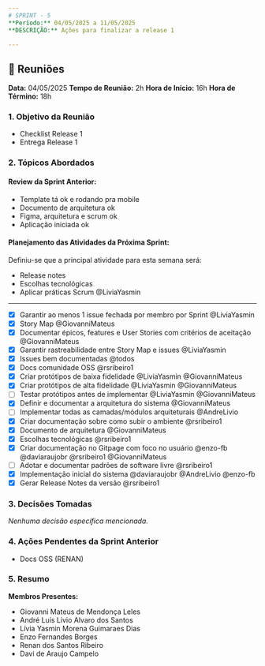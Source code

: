 ```yaml
---
# SPRINT - 5
**Período:** 04/05/2025 a 11/05/2025
**DESCRIÇÃO:** Ações para finalizar a release 1

---
```

## 💬 Reuniões
**Data:** 04/05/2025
**Tempo de Reunião:** 2h
**Hora de Início:** 16h
**Hora de Término:** 18h

### 1. Objetivo da Reunião
* Checklist Release 1
* Entrega Release 1

### 2. Tópicos Abordados
#### Review da Sprint Anterior:
* Template tá ok e rodando pra mobile
* Documento de arquitetura ok
* Figma, arquitetura e scrum ok
* Aplicação iniciada ok

#### Planejamento das Atividades da Próxima Sprint:
Definiu-se que a principal atividade para esta semana será:
* Release notes
* Escolhas tecnológicas
* Aplicar práticas Scrum @LiviaYasmin

---
* [x] Garantir ao menos 1 issue fechada por membro por Sprint @LiviaYasmin
* [x] Story Map @GiovanniMateus
* [x] Documentar épicos, features e User Stories com critérios de aceitação @GiovanniMateus
* [x] Garantir rastreabilidade entre Story Map e issues @LiviaYasmin
* [x] Issues bem documentadas @todos
* [x] Docs comunidade OSS @rsribeiro1
* [x] Criar protótipos de baixa fidelidade @LiviaYasmin @GiovanniMateus
* [x] Criar protótipos de alta fidelidade @LiviaYasmin @GiovanniMateus
* [ ] Testar protótipos antes de implementar @LiviaYasmin @GiovanniMateus
* [x] Definir e documentar a arquitetura do sistema @GiovanniMateus
* [ ] Implementar todas as camadas/módulos arquiteturais @AndreLivio
* [x] Criar documentação sobre como subir o ambiente @rsribeiro1
* [x] Documento de arquitetura @GiovanniMateus
* [x] Escolhas tecnológicas @rsribeiro1
* [x] Criar documentação no Gitpage com foco no usuário @enzo-fb @daviaraujobr @rsribeiro1 @GiovanniMateus
* [ ] Adotar e documentar padrões de software livre @rsribeiro1
* [x] Implementação inicial do sistema @daviaraujobr @AndreLivio @enzo-fb
* [x] Gerar Release Notes da versão @rsribeiro1

### 3. Decisões Tomadas
*Nenhuma decisão específica mencionada.*

### 4. Ações Pendentes da Sprint Anterior
* Docs OSS (RENAN)

### 5. Resumo
**Membros Presentes:**
* Giovanni Mateus de Mendonça Leles
* André Luís Livio Alvaro dos Santos
* Lívia Yasmin Morena Guimaraes Dias
* Enzo Fernandes Borges
* Renan dos Santos Ribeiro
* Davi de Araujo Campelo
